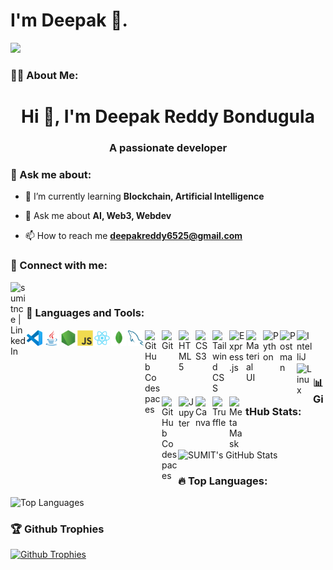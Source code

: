<h1 align="left"> I'm Deepak 👋.</h1>

![](https://komarev.com/ghpvc/?username=AbhiSathya&color=green)


### 👨‍💻 About Me:
<h1 align="center">Hi 👋, I'm Deepak Reddy Bondugula</h1>
<h3 align="center">A passionate developer</h3>

### 💬 Ask me about:
- 🌱 I’m currently learning **Blockchain, Artificial Intelligence**

- 💬 Ask me about **AI, Web3, Webdev**

- 📫 How to reach me **deepakreddy6525@gmail.com**

### 🔗 Connect with me:
[<img align="left" alt="sumitnce | LinkedIn" width="25px" src="https://cdn.jsdelivr.net/gh/devicons/devicon@latest/icons/linkedin/linkedin-original.svg" />][linkedin]

<br />

### 🚀 Languages and Tools:
[<img align="left" alt="visual studio code" width="25px" src="https://raw.githubusercontent.com/github/explore/80688e429a7d4ef2fca1e82350fe8e3517d3494d/topics/visual-studio-code/visual-studio-code.png" style="margin: 1px;" />](https://code.visualstudio.com)
[<img align="left" alt="Java" width="25px" src="https://raw.githubusercontent.com/devicons/devicon/master/icons/java/java-original.svg" style="margin: 1px;" />](https://www.java.com)
[<img align="left" alt="Node.js" width="25px" src="https://raw.githubusercontent.com/devicons/devicon/master/icons/nodejs/nodejs-original.svg" style="margin: 1px;" />](https://nodejs.org)
[<img align="left" alt="JavaScript" width="25px" src="https://raw.githubusercontent.com/devicons/devicon/master/icons/javascript/javascript-original.svg" style="margin: 1px;" />](https://www.javascript.com)
[<img align="left" alt="React" width="25px" src="https://raw.githubusercontent.com/devicons/devicon/master/icons/react/react-original.svg" style="margin: 1px;" />](https://reactjs.org)
[<img align="left" alt="MongoDB" width="25px" src="https://raw.githubusercontent.com/devicons/devicon/master/icons/mongodb/mongodb-original.svg" style="margin: 1px;" />](https://www.mongodb.com)
[<img align="left" alt="MySQL" width="25px" src="https://raw.githubusercontent.com/devicons/devicon/master/icons/mysql/mysql-original.svg" style="margin: 1px;" />](https://www.mysql.com)
[<img align="left" alt="GitHub Codespaces" width="25px" src="https://cdn.jsdelivr.net/gh/devicons/devicon@latest/icons/githubcodespaces/githubcodespaces-original.svg" style="margin: 1px;" />](https://github.com/codespaces)
[<img align="left" alt="Git" width="25px" src="https://cdn.jsdelivr.net/gh/devicons/devicon@latest/icons/git/git-original.svg" style="margin: 1px;" />](https://git-scm.com/)
[<img align="left" alt="HTML5" width="25px" src="https://cdn.jsdelivr.net/gh/devicons/devicon@latest/icons/html5/html5-original-wordmark.svg" style="margin: 1px;" />](https://developer.mozilla.org/en-US/docs/Web/HTML)
[<img align="left" alt="CSS3" width="25px" src="https://cdn.jsdelivr.net/gh/devicons/devicon@latest/icons/css3/css3-original-wordmark.svg" style="margin: 1px;" />](https://developer.mozilla.org/en-US/docs/Web/CSS)
[<img align="left" alt="Tailwind CSS" width="25px" src="https://cdn.jsdelivr.net/gh/devicons/devicon@latest/icons/tailwindcss/tailwindcss-original.svg" style="margin: 1px;" />](https://tailwindcss.com/)
[<img align="left" alt="Express.js" width="25px" src="https://cdn.jsdelivr.net/gh/devicons/devicon@latest/icons/express/express-original.svg" style="margin: 1px;" />](https://expressjs.com/)
[<img align="left" alt="Material UI" width="25px" src="https://cdn.jsdelivr.net/gh/devicons/devicon@latest/icons/materialui/materialui-original.svg" style="margin: 1px;" />](https://mui.com/)
[<img align="left" alt="Python" width="25px" src="https://cdn.jsdelivr.net/gh/devicons/devicon@latest/icons/python/python-original.svg" style="margin: 1px;" />](https://www.python.org)
[<img align="left" alt="Postman" width="25px" src="https://cdn.jsdelivr.net/gh/devicons/devicon@latest/icons/postman/postman-original.svg" style="margin: 1px;" />](https://www.postman.com/)
[<img align="left" alt="IntelliJ" width="25px" src="https://cdn.jsdelivr.net/gh/devicons/devicon@latest/icons/intellij/intellij-original.svg" style="margin: 1px;" />](https://www.jetbrains.com/idea/)
[<img align="left" alt="Linux" width="25px" src="https://cdn.jsdelivr.net/gh/devicons/devicon@latest/icons/linux/linux-original.svg" style="margin: 1px;" />](https://www.linux.org/)
[<img align="left" alt="GitHub Codespaces" width="25px" src="https://cdn.jsdelivr.net/gh/devicons/devicon@latest/icons/githubcodespaces/githubcodespaces-original.svg" style="margin: 1px;" />](https://github.com/codespaces)
[<img align="left" alt="Jupyter" width="25px" src="https://cdn.jsdelivr.net/gh/devicons/devicon@latest/icons/jupyter/jupyter-original-wordmark.svg" style="margin: 1px;" />](https://jupyter.org/)
[<img align="left" alt="Canva" width="25px" src="https://cdn.jsdelivr.net/gh/devicons/devicon@latest/icons/canva/canva-original.svg" style="margin: 1px;" />](https://www.canva.com/)
[<img align="left" alt="Truffle" width="25px" src="https://avatars.githubusercontent.com/u/22271554?s=200&v=4" style="margin: 1px;" />](https://trufflesuite.com/)
[<img align="left" alt="MetaMask" width="25px" src="https://raw.githubusercontent.com/SVG-logos/logos/master/metamask.svg" style="margin: 1px;" />](https://metamask.io/)

<br />
<br />
<br />

### 📊 GitHub Stats:
![SUMIT's GitHub Stats](https://github-readme-stats.vercel.app/api?username=AbhiSathya&show_icons=true&count_private=true&theme=dark)

### 🔥 Top Languages:

![Top Languages](https://github-readme-stats.vercel.app/api/top-langs/?username=AbhiSathya&layout=compact&theme=dark)

### 🏆 Github Trophies
[![Github Trophies](https://github-profile-trophy.vercel.app/?username=AbhiSathya&theme=onedark&column=9&margin-w=25&margin-h=15)](https://github.com/MrKrishnaAgarwal/readme-components-github)



[linkedin]: https://linkedin.com/in/deepak-reddy-bondugula
 
